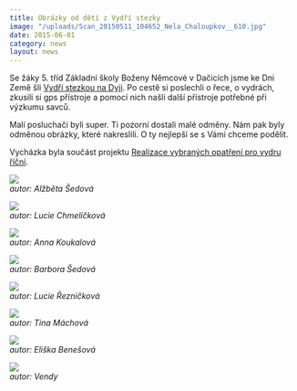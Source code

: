 ```yaml
---
title: Obrázky od dětí z Vydří stezky
image: "/uploads/Scan_20150511_104652_Nela_Chaloupkov__610.jpg"
date: 2015-06-01
category: news
layout: news
---
```

Se žáky 5. tříd Základní školy Boženy Němcové v Dačicích jsme ke Dni
Země šli [Vydří stezkou na Dyji](https://www.vydristezky.cz). Po
cestě si poslechli o řece, o vydrách, zkusili si gps přístroje a pomocí
nich našli další přístroje potřebné při výzkumu savců.

Malí posluchači byli super. Ti pozorní dostali malé odměny. Nám pak byly
odměnou obrázky, které nakreslili. O ty nejlepší se s Vámi chceme
podělit.

Vycházka byla součást projektu [Realizace vybraných opatření pro vydru
říční][1].

![](/uploads/Scan_20150511_123047_Al_b_ta__edov__610.jpg)  
*autor: Alžběta Šedová*

![](/uploads/Scan_20150511_104919_Lucie_Chmel__kov__610.jpg)  
*autor: Lucie Chmelíčková*

![](/uploads/Scan_20150511_123349_Anna_Koukalov__610.jpg)  
*autor: Anna Koukalová*

![](/uploads/Scan_20150511_123254_Barbora__edov__610.jpg)  
*autor: Barbora Šedová*

![](/uploads/Scan_20150511_105455_Lucie__ezn__kov__610.jpg)  
*autor: Lucie Řezníčková*

![](/uploads/Scan_20150511_105924_Tina_M_chov__610.jpg)  
*autor: Tina Máchová*

![](/uploads/Scan_20150511_105559_Eli_ka_Bene_ov__610.jpg)  
*autor: Eliška Benešová*

![](/uploads/Scan_20150511_110131_Vendy_610.jpg)  
*autor: Vendy*


[1]: /o-nas/projekt
